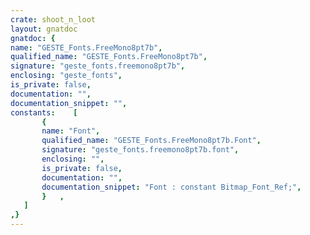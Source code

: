 ```yaml
---
crate: shoot_n_loot
layout: gnatdoc
gnatdoc: {
name: "GESTE_Fonts.FreeMono8pt7b",
qualified_name: "GESTE_Fonts.FreeMono8pt7b",
signature: "geste_fonts.freemono8pt7b",
enclosing: "geste_fonts",
is_private: false,
documentation: "",
documentation_snippet: "",
constants:    [
       {
       name: "Font",
       qualified_name: "GESTE_Fonts.FreeMono8pt7b.Font",
       signature: "geste_fonts.freemono8pt7b.font",
       enclosing: "",
       is_private: false,
       documentation: "",
       documentation_snippet: "Font : constant Bitmap_Font_Ref;",
       }   ,
   ]
,}
---
```

